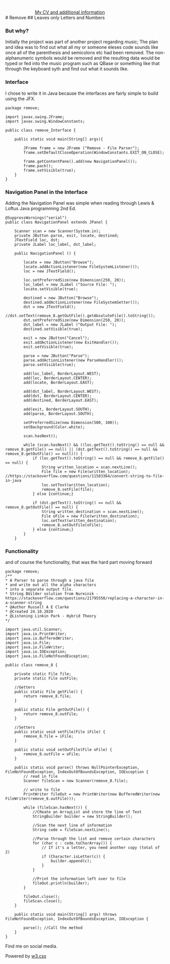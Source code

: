 <style>
/* The dropdown container */
.dropdown {
  float: left;
  overflow: hidden;
}
/* Dropdown button */
.dropdown .dropbtn {
  font-size: 16px;
  border: none;
  outline: none;
  color: white;
  padding: 14px 16px;
  background-color: inherit;
  font-family: inherit; /* Important for vertical align on mobile phones */
  margin: 0; /* Important for vertical align on mobile phones */
}
/* Add a red background color to navbar links on hover */
.navbar a:hover, .dropdown:hover .dropbtn {
    background-color: aliceblue;
    color: teal;
  }
  /* Dropdown content (hidden by default) */
.dropdown-content {
  display: none;
  position: absolute;
  background-color: teal;
  min-width: 160px;
  box-shadow: 0px 8px 16px 0px rgba(0,0,0,0.2);
  z-index: 1;
}
/* Links inside the dropdown */
.dropdown-content a {
  float: none;
  color: aliceblue;
  padding: 12px 16px;
  text-decoration: none;
  display: block;
  text-align: left;
}
/* Add a grey background color to dropdown links on hover */
.dropdown-content a:hover {
  background-color: #ddd;
}
/* Show the dropdown menu on hover */
.dropdown:hover .dropdown-content {
  display: block;
}
</style>
<nav class="w3-container w3-teal w3-center w3-margin-top">
    <div class="dropdown">
        <button class="dropbtn">Projects
          <i class="fa fa-caret-down"></i>
        </button>
        <div class="dropdown-content">
          <a href="https://russc-xer0n3.github.io/NetPCaC">NetPCaC</a>
          <a href="https://russc-xer0n3.github.io/LANDROVER">LANDROVER</a>
          <a href="https://russc-xer0n3.github.io/MAC">MAC Address</a>
          <a href="https://russc-xer0n3.github.io/SCRUD">SCRUD</a>
          <a href="https://russc-xer0n3.github.io/Remove">Code Syntax Removal</a>
          <a href="https://russc-xer0n3.github.io/PassGen">PassGen</a>
          <a href="https://russc-xer0n3.github.io/C_Shapes">C Programming Shap`es</a>
          <a href="https://russc-xer0n3.github.io/Shapes---python">Python Shapes and space</a>
          <a href="https://russc-xer0n3.github.io/The-old-Fusion-Repository">Fusion?</a>
          <a href="https://russc-xer0n3.github.io/The-Russian-Wedding-Rings">The Russian Wedding Rings</a>
          <a href="https://russc-xer0n3.github.io/QBit-and-GParticulates">QBit and GParticulates</a>
          <a href="https://russc-xer0n3.github.io/Thyme-old">Thyme</a>
          <a href="https://russc-xer0n3.github.io/IP-Port">IP and Ports</a>
          <a href="https://russc-xer0n3.github.io/Xer0n3">Xer0n3</a>
          <a href="https://russc-xer0n3.github.io/ScrambledEggs">ScrambledEggs</a>
          <a href="https://russc-xer0n3.github.io/Py">Python Code</a>
        </div>
    </div>
    <br>
      <a href="https://www.facebook.com/profile.php?id=100075972987666"><i class="fa fa-facebook-official w3-hover-opacity"></i></a>
      <a href="https://www.instagram.com/russellclarke821"><i class="fa fa-instagram w3-hover-opacity"></i></a>
      <a href="https://www.pinterest.co.uk/russellclarke821/"><i class="fa fa-pinterest-p w3-hover-opacity"></i></a>
      <a href="https://twitter.com/Developing821"><i class="fa fa-twitter w3-hover-opacity"></i></a>
      <a href="https://www.linkedin.com/in/russell-clarke-09a1a5238"></a><i class="fa fa-linkedin w3-hover-opacity"></i>
      <br><a href="https://russc-xer0n3.github.io">My CV and additional information</a>
    <br>
</nav>
# Remove
## Leaves only Letters and Numbers

### But why?
Initially the project was part of another project regarding music; The plan and idea was to find out what all my or someone eleses code sounds like once all of the parenthesis and semicolons etc had been removed. The non-alphanumeric symbols would be removed and the resulting data would be typed or fed into the music program such as QBase or something like that through the keyboard syth and find out what it sounds like.

### Interface
I chose to write it in Java because the interfaces are fairly simple to build using the JFX.

```
package remove;

import javax.swing.JFrame;
import javax.swing.WindowConstants;

public class remove_Interface {

	public static void main(String[] args){

        JFrame frame = new JFrame ("Remove - File Parser");
        frame.setDefaultCloseOperation(WindowConstants.EXIT_ON_CLOSE);

        frame.getContentPane().add(new NavigationPanel());
        frame.pack();
        frame.setVisible(true);
    }
}
```

### Navigation Panel in the Interface
Adding the Navigation Panel was simple when reading through Lewis & Loftus Java programming 2nd Ed.
```
@SuppressWarnings("serial")
public class NavigationPanel extends JPanel {

	Scanner scan = new Scanner(System.in);
	private JButton parse, exit, locate, destined;
	JTextField loc, dst;
    private JLabel loc_label, dst_label;

    public NavigationPanel () {

        locate = new JButton("Browse");
        locate.addActionListener(new FileSystemListener());
        loc = new JTextField();
        
        loc.setPreferredSize(new Dimension(250, 20));
        loc_label = new JLabel ("Source File: ");
        locate.setVisible(true);

        destined = new JButton("Browse");
        destined.addActionListener(new FileSystemSetter());
        dst = new JTextField();
        //dst.setText(remove_8.getOutFile().getAbsoluteFile().toString());
        dst.setPreferredSize(new Dimension(250, 20));
        dst_label = new JLabel ("Output File: ");
        destined.setVisible(true);

        exit = new JButton("Cancel");
        exit.addActionListener(new ExitHandler());
        exit.setVisible(true);

        parse = new JButton("Parse");
        parse.addActionListener(new ParseHandler());
        parse.setVisible(true);

        add(loc_label, BorderLayout.WEST);
        add(loc, BorderLayout.CENTER);
        add(locate, BorderLayout.EAST);

        add(dst_label, BorderLayout.WEST);
        add(dst, BorderLayout.CENTER);
        add(destined, BorderLayout.EAST);

        add(exit, BorderLayout.SOUTH);
        add(parse, BorderLayout.SOUTH);

        setPreferredSize(new Dimension(500, 100));
        setBackground(Color.white);

        scan.hasNext();

        while (scan.hasNext() && ((loc.getText().toString() == null && remove_8.getFile() == null) || (dst.getText().toString() == null && remove_8.getOutFile() == null))) {
        	if (loc.getText().toString() == null && remove_8.getFile() == null) {
        		String written_location = scan.nextLine();
        		File file = new File(written_location); //https://stackoverflow.com/questions/11583364/convert-string-to-file-in-java
        		loc.setText(written_location);
        		remove_8.setFile(file);
        	} else {continue;}

        	if (dst.getText().toString() == null && remove_8.getOutFile() == null) {
        		String written_destination = scan.nextLine();
        		File oFile = new File(written_destination);
        		loc.setText(written_destination);
        		remove_8.setOutFile(oFile);
        	} else {continue;}
        }
    }

```

### Functionality
and of course the functionality, that was the hard part moving forward
```
package remove;
/**
* A Parser to parse through a java file 
* and write out all the alpha characters
* into a separate output file.
* String BUilder solution from Nureinik - https://stackoverflow.com/questions/21795550/replacing-a-character-in-a-scanner-string
* @Author Russell A E Clarke
* @Created 24.10.2020
* @Listening Linkin Park - Hybrid Theory
*/

import java.util.Scanner;
import java.io.PrintWriter;
import java.io.BufferedWriter;
import java.io.File;
import java.io.FileWriter;
import java.io.IOException;
import java.io.FileNotFoundException;

public class remove_8 {

	private static File file;
	private static File outFile;

	//Getters
    public static File getFile() {
		return remove_8.file;
	}

	public static File getOutFile() {
		return remove_8.outFile;
	}

	//Setters
	public static void setFile(File iFile) {
		remove_8.file = iFile;
	}

	public static void setOutFile(File oFile) {
		remove_8.outFile = oFile;
	}

	public static void parse() throws NullPointerException, FileNotFoundException, IndexOutOfBoundsException, IOException {
		// read in file
		Scanner fileScan = new Scanner(remove_8.file);

		// write to file
		PrintWriter fileOut = new PrintWriter(new BufferedWriter(new FileWriter(remove_8.outFile)));

		while (fileScan.hasNext()) {
			//CReate an ArrayList and store the line of Text
			StringBuilder builder = new StringBuilder();

			//Scan the next line of information
			String code = fileScan.nextLine();

			//Parse through the list and remove certain characters
			for (char c : code.toCharArray()) {
				// If it's a letter, you need another copy (total of 2)
			    if (Character.isLetter(c)) {
			        builder.append(c);
			    }
			}

			//Print the information left over to file
			fileOut.println(builder);
		}

		fileOut.close();
        fileScan.close();
	}

	public static void main(String[] args) throws FileNotFoundException, IndexOutOfBoundsException, IOException {

		parse(); //Call the method
    }
}
```
<head>
    <meta content="text/html; charset=utf-8" http-equiv="Content-Type">
    <meta charset="UTF-8">
    <meta name="description" content="Projects and Portfolio">
    <meta name="keywords" content="HTML, CSS, JavaScript, PHP, MySQLi, Python, Java, C, C++, C#, Time, Shapes">
    <meta name="author" content="Russell Clarke">
    <meta name="viewport" content="width=device-width, initial-scale=1.0">
    <link rel="stylesheet" href="https://www.w3schools.com/w3css/4/w3.css">
    <link rel="stylesheet" href="https://fonts.googleapis.com/css?family=Roboto">
    <link rel="stylesheet" href="https://cdnjs.cloudflare.com/ajax/libs/font-awesome/4.7.0/css/font-awesome.min.css">
</head>
<footer class="w3-container w3-teal w3-center w3-margin-top">
  <p>Find me on social media.</p>
  <a href="https://www.facebook.com/profile.php?id=100075972987666"><i class="fa fa-facebook-official w3-hover-opacity"></i></a>
  <a href="https://www.instagram.com/russellclarke821"><i class="fa fa-instagram w3-hover-opacity"></i></a>
  <a href="https://www.pinterest.co.uk/russellclarke821/"><i class="fa fa-pinterest-p w3-hover-opacity"></i></a>
  <a href="https://twitter.com/Developing821"><i class="fa fa-twitter w3-hover-opacity"></i></a>
  <a href="https://www.linkedin.com/in/russell-clarke-09a1a5238"></a><i class="fa fa-linkedin w3-hover-opacity"></i>
  <p>Powered by <a href="https://www.w3schools.com/w3css/default.asp" target="_blank">w3.css</a></p>
</footer>
